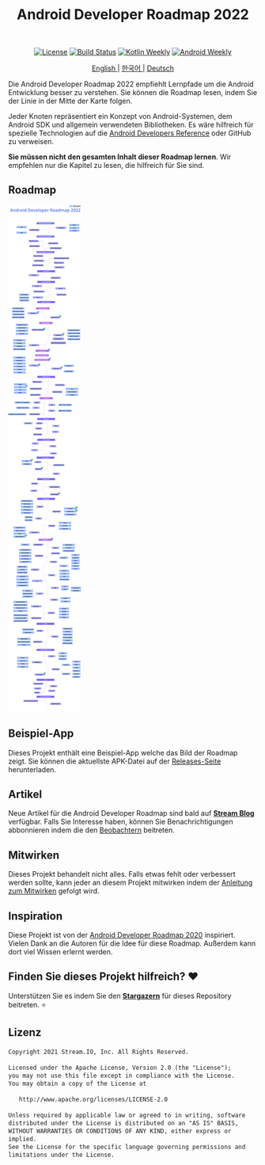 <h1 align="center">Android Developer Roadmap 2022</h1></br>

<p align="center">
  <a href="https://opensource.org/licenses/Apache-2.0"><img alt="License" src="https://img.shields.io/badge/License-Apache%202.0-blue.svg"/></a>
  <a href="https://github.com/skydoves/android-developer-roadmap/actions/workflows/build.yml"><img alt="Build Status" src="https://github.com/skydoves/android-developer-roadmap/actions/workflows/build.yml/badge.svg"/></a>
  <a href="https://mailchi.mp/kotlinweekly/kotlin-weekly-279"><img alt="Kotlin Weekly" src="https://skydoves.github.io/badges/kotlin-weekly2.svg"/></a>
  <a href="https://androidweekly.net/issues/issue-495"><img alt="Android Weekly" src="https://skydoves.github.io/badges/android-weekly.svg"/></a>
</p>
<p align="center">
<a href="/README.md" target="_blank"> English </a> | <a href="/README_KR.md" target="_blank"> 한국어 </a> | <a href="/README_DE.md" target="_blank"> Deutsch </a>
</p>


Die Android Developer Roadmap 2022 empfiehlt Lernpfade um die Android Entwicklung besser zu verstehen. Sie können die Roadmap lesen, indem Sie der Linie in der Mitte der Karte folgen. <br>

Jeder Knoten repräsentiert ein Konzept von Android-Systemen, dem Android SDK und allgemein verwendeten Bibliotheken. Es wäre hilfreich für spezielle Technologien auf die [Android Developers Reference](https://developer.android.com/reference) oder GitHub zu verweisen. <br>

**Sie müssen nicht den gesamten Inhalt dieser Roadmap lernen**. Wir empfehlen nur die Kapitel zu lesen, die hilfreich für Sie sind.

## Roadmap

![Roadmap](/images/android_developer_roadmap.png)

## Beispiel-App

Dieses Projekt enthält eine Beispiel-App welche das Bild der Roadmap zeigt. Sie können die aktuellste APK-Datei auf der [Releases-Seite](https://github.com/skydoves/android-developer-roadmap/releases) herunterladen.

## Artikel

Neue Artikel für die Android Developer Roadmap sind bald auf **[Stream Blog](https://getstream.io/blog/topic/engineering/android/)** verfügbar. Falls Sie Interesse haben, können Sie Benachrichtigungen abbonnieren indem die den [Beobachtern](https://github.com/skydoves/android-developer-roadmap/watchers) beitreten.

## Mitwirken

Dieses Projekt behandelt nicht alles. Falls etwas fehlt oder verbessert werden sollte, kann jeder an diesem Projekt mitwirken indem der [Anleitung zum Mitwirken](CONTRIBUTING.md) gefolgt wird.

## Inspiration

Diese Projekt ist von der [Android Developer Roadmap 2020](https://github.com/mobile-roadmap/android-developer-roadmap) inspiriert. Vielen Dank an die Autoren für die Idee für diese Roadmap. Außerdem kann dort viel Wissen erlernt werden.

## Finden Sie dieses Projekt hilfreich? :heart:

Unterstützen Sie es indem Sie den  __[Stargazern](https://github.com/skydoves/android-developer-roadmap/stargazers)__ für dieses Repository beitreten. :star:

## Lizenz
```
Copyright 2021 Stream.IO, Inc. All Rights Reserved.

Licensed under the Apache License, Version 2.0 (the "License");
you may not use this file except in compliance with the License.
You may obtain a copy of the License at

   http://www.apache.org/licenses/LICENSE-2.0

Unless required by applicable law or agreed to in writing, software
distributed under the License is distributed on an "AS IS" BASIS,
WITHOUT WARRANTIES OR CONDITIONS OF ANY KIND, either express or implied.
See the License for the specific language governing permissions and
limitations under the License.
```
